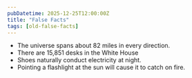 ```yaml
---
pubDatetime: 2025-12-25T12:00:00Z
title: "False Facts"
tags: [old-false-facts]
---
```


- The universe spans about 82 miles in every direction.
- There are 15,851 desks in the White House
- Shoes naturally conduct electricity at night.
- Pointing a flashlight at the sun will cause it to catch on fire.
